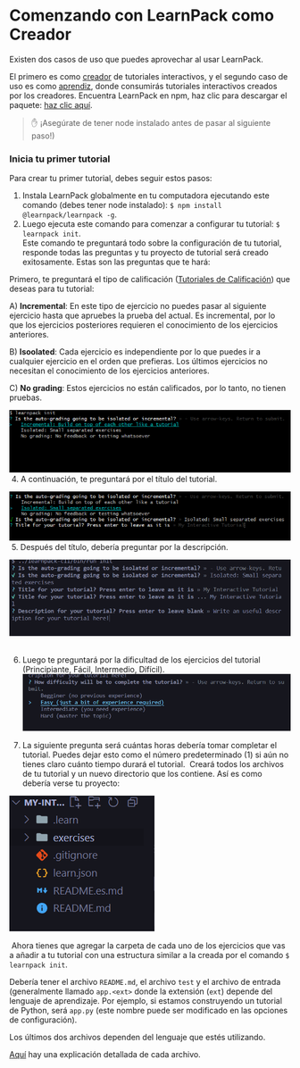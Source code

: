 # Comenzando con LearnPack como Creador

Existen dos casos de uso que puedes aprovechar al usar LearnPack.

El primero es como [creador](#Creadores) de tutoriales interactivos, y el segundo caso de uso es como [aprendiz](#Aprendices), donde consumirás tutoriales interactivos creados por los creadores.
Encuentra LearnPack en npm, haz clic para descargar el paquete: [haz clic aquí](https://www.npmjs.com/package/@learnpack/learnpack).

> ✋ ¡Asegúrate de tener node instalado antes de pasar al siguiente paso!)

### Inicia tu primer tutorial

Para crear tu primer tutorial, debes seguir estos pasos:

1. Instala LearnPack globalmente en tu computadora ejecutando este comando (debes tener node instalado): `$ npm install @learnpack/learnpack -g`.  
2. Luego ejecuta este comando para comenzar a configurar tu tutorial: `$ learnpack init`.  
Este comando te preguntará todo sobre la configuración de tu tutorial, responde todas las preguntas y tu proyecto de tutorial será creado exitosamente. Estas son las preguntas que te hará:

Primero, te preguntará el tipo de calificación ([Tutoriales de Calificación](https://4geeks.com/docs/learnpack/grading-learnpack-tutorials)) que deseas para tu tutorial:

A) **Incremental**: En este tipo de ejercicio no puedes pasar al siguiente ejercicio hasta que apruebes la prueba del actual. Es incremental, por lo que los ejercicios posteriores requieren el conocimiento de los ejercicios anteriores.

B) **Isoolated**: Cada ejercicio es independiente por lo que puedes ir a cualquier ejercicio en el orden que prefieras. Los últimos ejercicios no necesitan el conocimiento de los ejercicios anteriores.

C) **No grading**: Estos ejercicios no están calificados, por lo tanto, no tienen pruebas.

![calificación de learnpack](https://raw.githubusercontent.com/learnpack/docs/main/assets/spaces_db2MUqxH83ZwH273KWpu_uploads_fAt71PHHbRLI1eiXNurN_Untitled%20(1).webp)
​​
4. A continuación, te preguntará por el título del tutorial.

![título del tutorial de learnpack](https://github.com/learnpack/docs/blob/main/assets/tutorial-title.png?raw=true)
​​
5. Después del título, debería preguntar por la descripción.

![Descripción](https://github.com/learnpack/docs/blob/main/assets/description-init.png)
​​

6. Luego te preguntará por la dificultad de los ejercicios del tutorial (Principiante, Fácil, Intermedio, Difícil).
​​![Dificultad](https://github.com/learnpack/docs/blob/main/assets/difficulty.png)

7. La siguiente pregunta será cuántas horas debería tomar completar el tutorial.
Puedes dejar esto como el número predeterminado (1) si aún no tienes claro cuánto tiempo durará el tutorial.
​​
Creará todos los archivos de tu tutorial y un nuevo directorio que los contiene.
Así es como debería verse tu proyecto:

![Archivos del directorio](https://github.com/learnpack/docs/blob/main/assets/initial-files.png)

​​
Ahora tienes que agregar la carpeta de cada uno de los ejercicios que vas a añadir a tu tutorial con una estructura similar a la creada por el comando `$ learnpack init`.

Debería tener el archivo `README.md`, el archivo `test` y el archivo de entrada (generalmente llamado `app.<ext>` donde la extensión (`ext`) depende del lenguaje de aprendizaje. Por ejemplo, si estamos construyendo un tutorial de Python, será `app.py` (este nombre puede ser modificado en las opciones de configuración).

Los últimos dos archivos dependen del lenguaje que estés utilizando.

[Aquí](#aún-no-disponible) hay una explicación detallada de cada archivo.
